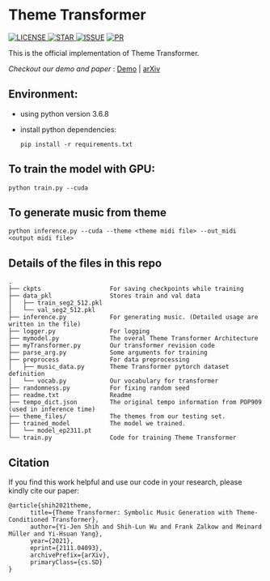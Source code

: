 # Theme Transformer
<p>
    <a href=""><img alt="LICENSE" src="https://img.shields.io/github/license/atosystem/ThemeTransformer"/> </a>
    <a href=""><img alt="STAR" src="https://img.shields.io/github/stars/atosystem/ThemeTransformer"/> </a>
    <a href="https://github.com/atosystem/ThemeTransformer/issues"><img alt="ISSUE" src="https://img.shields.io/github/issues/atosystem/ThemeTransformer" /></a>
    <a href="https://github.com/atosystem/ThemeTransformer/pulls"><img alt="PR" src="https://img.shields.io/github/issues-pr/atosystem/ThemeTransformer" /></a>
</p>

This is the official implementation of Theme Transformer.

*Checkout our demo and paper* : [Demo](https://atosystem.github.io/ThemeTransformer/) | [arXiv](https://arxiv.org/abs/2111.04093)

## Environment: 
* using python version 3.6.8
* install python dependencies: 

    `pip install -r requirements.txt`

## To train the model with GPU:

`python train.py --cuda`

## To generate music from theme

`python inference.py --cuda --theme <theme midi file> --out_midi <output midi file>`


##  Details of the files in this repo
```
.
├── ckpts                   For saving checkpoints while training
├── data_pkl                Stores train and val data
│   ├── train_seg2_512.pkl
│   └── val_seg2_512.pkl
├── inference.py            For generating music. (Detailed usage are written in the file)
├── logger.py               For logging
├── mymodel.py              The overal Theme Transformer Architecture
├── myTransformer.py        Our transformer revision code 
├── parse_arg.py            Some arguments for training
├── preprocess              For data preprocessing  
│   ├── music_data.py       Theme Transformer pytorch dataset definition
│   └── vocab.py            Our vocabulary for transformer
├── randomness.py           For fixing random seed
├── readme.txt              Readme
├── tempo_dict.json         The original tempo information from POP909 (used in inference time)
├── theme_files/            The themes from our testing set.
├── trained_model           The model we trained.
│   └── model_ep2311.pt
└── train.py                Code for training Theme Transformer
```

## Citation
If you find this work helpful and use our code in your research, please kindly cite our paper:
```
@article{shih2021theme,
      title={Theme Transformer: Symbolic Music Generation with Theme-Conditioned Transformer}, 
      author={Yi-Jen Shih and Shih-Lun Wu and Frank Zalkow and Meinard Müller and Yi-Hsuan Yang},
      year={2021},
      eprint={2111.04093},
      archivePrefix={arXiv},
      primaryClass={cs.SD}
}
```

